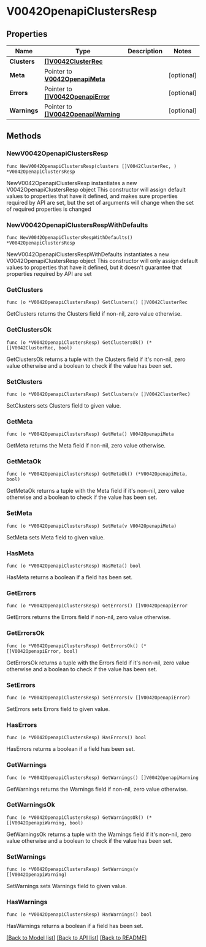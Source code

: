 # V0042OpenapiClustersResp

## Properties

Name | Type | Description | Notes
------------ | ------------- | ------------- | -------------
**Clusters** | [**[]V0042ClusterRec**](V0042ClusterRec.md) |  | 
**Meta** | Pointer to [**V0042OpenapiMeta**](V0042OpenapiMeta.md) |  | [optional] 
**Errors** | Pointer to [**[]V0042OpenapiError**](V0042OpenapiError.md) |  | [optional] 
**Warnings** | Pointer to [**[]V0042OpenapiWarning**](V0042OpenapiWarning.md) |  | [optional] 

## Methods

### NewV0042OpenapiClustersResp

`func NewV0042OpenapiClustersResp(clusters []V0042ClusterRec, ) *V0042OpenapiClustersResp`

NewV0042OpenapiClustersResp instantiates a new V0042OpenapiClustersResp object
This constructor will assign default values to properties that have it defined,
and makes sure properties required by API are set, but the set of arguments
will change when the set of required properties is changed

### NewV0042OpenapiClustersRespWithDefaults

`func NewV0042OpenapiClustersRespWithDefaults() *V0042OpenapiClustersResp`

NewV0042OpenapiClustersRespWithDefaults instantiates a new V0042OpenapiClustersResp object
This constructor will only assign default values to properties that have it defined,
but it doesn't guarantee that properties required by API are set

### GetClusters

`func (o *V0042OpenapiClustersResp) GetClusters() []V0042ClusterRec`

GetClusters returns the Clusters field if non-nil, zero value otherwise.

### GetClustersOk

`func (o *V0042OpenapiClustersResp) GetClustersOk() (*[]V0042ClusterRec, bool)`

GetClustersOk returns a tuple with the Clusters field if it's non-nil, zero value otherwise
and a boolean to check if the value has been set.

### SetClusters

`func (o *V0042OpenapiClustersResp) SetClusters(v []V0042ClusterRec)`

SetClusters sets Clusters field to given value.


### GetMeta

`func (o *V0042OpenapiClustersResp) GetMeta() V0042OpenapiMeta`

GetMeta returns the Meta field if non-nil, zero value otherwise.

### GetMetaOk

`func (o *V0042OpenapiClustersResp) GetMetaOk() (*V0042OpenapiMeta, bool)`

GetMetaOk returns a tuple with the Meta field if it's non-nil, zero value otherwise
and a boolean to check if the value has been set.

### SetMeta

`func (o *V0042OpenapiClustersResp) SetMeta(v V0042OpenapiMeta)`

SetMeta sets Meta field to given value.

### HasMeta

`func (o *V0042OpenapiClustersResp) HasMeta() bool`

HasMeta returns a boolean if a field has been set.

### GetErrors

`func (o *V0042OpenapiClustersResp) GetErrors() []V0042OpenapiError`

GetErrors returns the Errors field if non-nil, zero value otherwise.

### GetErrorsOk

`func (o *V0042OpenapiClustersResp) GetErrorsOk() (*[]V0042OpenapiError, bool)`

GetErrorsOk returns a tuple with the Errors field if it's non-nil, zero value otherwise
and a boolean to check if the value has been set.

### SetErrors

`func (o *V0042OpenapiClustersResp) SetErrors(v []V0042OpenapiError)`

SetErrors sets Errors field to given value.

### HasErrors

`func (o *V0042OpenapiClustersResp) HasErrors() bool`

HasErrors returns a boolean if a field has been set.

### GetWarnings

`func (o *V0042OpenapiClustersResp) GetWarnings() []V0042OpenapiWarning`

GetWarnings returns the Warnings field if non-nil, zero value otherwise.

### GetWarningsOk

`func (o *V0042OpenapiClustersResp) GetWarningsOk() (*[]V0042OpenapiWarning, bool)`

GetWarningsOk returns a tuple with the Warnings field if it's non-nil, zero value otherwise
and a boolean to check if the value has been set.

### SetWarnings

`func (o *V0042OpenapiClustersResp) SetWarnings(v []V0042OpenapiWarning)`

SetWarnings sets Warnings field to given value.

### HasWarnings

`func (o *V0042OpenapiClustersResp) HasWarnings() bool`

HasWarnings returns a boolean if a field has been set.


[[Back to Model list]](../README.md#documentation-for-models) [[Back to API list]](../README.md#documentation-for-api-endpoints) [[Back to README]](../README.md)


